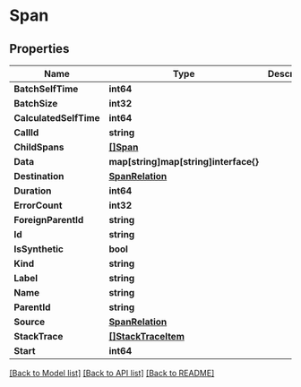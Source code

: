 # Span

## Properties

Name | Type | Description | Notes
------------ | ------------- | ------------- | -------------
**BatchSelfTime** | **int64** |  | [optional] 
**BatchSize** | **int32** |  | [optional] 
**CalculatedSelfTime** | **int64** |  | [optional] 
**CallId** | **string** |  | 
**ChildSpans** | [**[]Span**](Span.md) |  | 
**Data** | **map[string]map[string]interface{}** |  | 
**Destination** | [**SpanRelation**](SpanRelation.md) |  | [optional] 
**Duration** | **int64** |  | [optional] 
**ErrorCount** | **int32** |  | [optional] 
**ForeignParentId** | **string** |  | [optional] 
**Id** | **string** |  | 
**IsSynthetic** | **bool** |  | [optional] 
**Kind** | **string** |  | 
**Label** | **string** |  | 
**Name** | **string** |  | 
**ParentId** | **string** |  | [optional] 
**Source** | [**SpanRelation**](SpanRelation.md) |  | [optional] 
**StackTrace** | [**[]StackTraceItem**](StackTraceItem.md) |  | 
**Start** | **int64** |  | [optional] 

[[Back to Model list]](../README.md#documentation-for-models) [[Back to API list]](../README.md#documentation-for-api-endpoints) [[Back to README]](../README.md)


